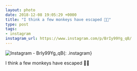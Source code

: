 ```yaml
---
layout: photo
date: 2018-12-08 19:05:29 +0000
title: "I think a few monkeys have escaped 🤣😂"
type: post
tags:
- instagram
instagram_url: https://www.instagram.com/p/BrIy99Yg_qB/
---
```


![Instagram - BrIy99Yg_qB](https://colinseymour.co.uk/img/BrIy99Yg_qB.jpg){: .instagram}

I think a few monkeys have escaped 🤣😂
